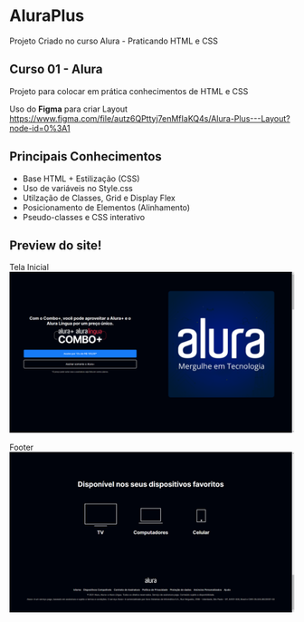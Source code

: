 # AluraPlus
Projeto Criado no curso Alura - Praticando HTML e CSS

## Curso 01 - Alura
Projeto para colocar em prática conhecimentos de HTML e CSS

Uso do <strong>Figma</strong> para criar Layout
<br>
https://www.figma.com/file/autz6QPttyj7enMfIaKQ4s/Alura-Plus---Layout?node-id=0%3A1

## Principais Conhecimentos
<ul>
  <li>Base HTML + Estilização (CSS)</li>
  <li>Uso de variáveis no Style.css</li>
  <li>Utilzação de Classes, Grid e Display Flex</li>
  <li>Posicionamento de Elementos (Alinhamento)</li>
  <li>Pseudo-classes e CSS interativo</li>
</ul>

## Preview do site!
<p>
  Tela Inicial
  <img src="./img/preview/inicial-page.png">
</p>
<p>
  Footer
  <img src="./img/preview/footer-page.png">
</p>
